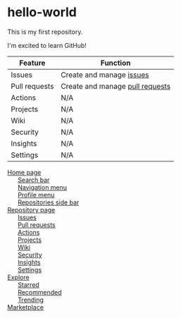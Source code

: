 # hello-world

This is my first repository. 

I'm excited to learn GitHub! 

| **Feature** | **Function** |
| --------------- | ---------------- |
| <a name="issues">Issues</a> | Create and manage [issues](https://docs.github.com/en/issues/tracking-your-work-with-issues/about-issues) |
| <a name="pull-requests">Pull requests</a> | Create and manage [pull requests](https://docs.github.com/en/github/collaborating-with-pull-requests/proposing-changes-to-your-work-with-pull-requests/about-pull-requests#about-pull-requests) |
| <a name="actions">Actions</a> | N/A |
| <a name="projects">Projects</a> | N/A |
| <a name="wiki">Wiki</a> | N/A |
| <a name="security">Security</a> | N/A |
| <a name="insights">Insights</a> | N/A |
| <a name="settings">Settings</a> | N/A |


[Home page](#home-page)<br>
&nbsp; &nbsp; &nbsp; [Search bar](#search-bar)<br>
&nbsp; &nbsp; &nbsp; [Navigation menu](#navigation-menu)<br>
&nbsp; &nbsp; &nbsp; [Profile menu](#profile-menu)<br>
&nbsp; &nbsp; &nbsp; [Repositories side bar](#repositories-side-bar)<br>
[Repository page](#repository-page)<br>
&nbsp; &nbsp; &nbsp; [Issues](#issues)<br>
&nbsp; &nbsp; &nbsp; [Pull requests](#pull-requests)<br>
&nbsp; &nbsp; &nbsp; [Actions](#actions)<br>
&nbsp; &nbsp; &nbsp; [Projects](#projects)<br>
&nbsp; &nbsp; &nbsp; [Wiki](#wiki)<br>
&nbsp; &nbsp; &nbsp; [Security](#security)<br> 
&nbsp; &nbsp; &nbsp; [Insights](#insights)<br> 
&nbsp; &nbsp; &nbsp; [Settings](#settings)<br> 
[Explore](#explore)<br>
&nbsp; &nbsp; &nbsp; [Starred](#starred)<br> 
&nbsp; &nbsp; &nbsp; [Recommended](#recommended)<br> 
&nbsp; &nbsp; &nbsp; [Trending](#trending)  
[Marketplace](#marketplace)<br>
